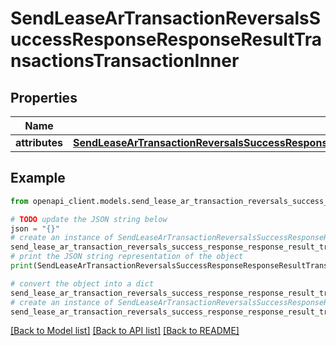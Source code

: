 # SendLeaseArTransactionReversalsSuccessResponseResponseResultTransactionsTransactionInner


## Properties

Name | Type | Description | Notes
------------ | ------------- | ------------- | -------------
**attributes** | [**SendLeaseArTransactionReversalsSuccessResponseResponseResultTransactionsTransactionInnerAttributes**](SendLeaseArTransactionReversalsSuccessResponseResponseResultTransactionsTransactionInnerAttributes.md) |  | 

## Example

```python
from openapi_client.models.send_lease_ar_transaction_reversals_success_response_response_result_transactions_transaction_inner import SendLeaseArTransactionReversalsSuccessResponseResponseResultTransactionsTransactionInner

# TODO update the JSON string below
json = "{}"
# create an instance of SendLeaseArTransactionReversalsSuccessResponseResponseResultTransactionsTransactionInner from a JSON string
send_lease_ar_transaction_reversals_success_response_response_result_transactions_transaction_inner_instance = SendLeaseArTransactionReversalsSuccessResponseResponseResultTransactionsTransactionInner.from_json(json)
# print the JSON string representation of the object
print(SendLeaseArTransactionReversalsSuccessResponseResponseResultTransactionsTransactionInner.to_json())

# convert the object into a dict
send_lease_ar_transaction_reversals_success_response_response_result_transactions_transaction_inner_dict = send_lease_ar_transaction_reversals_success_response_response_result_transactions_transaction_inner_instance.to_dict()
# create an instance of SendLeaseArTransactionReversalsSuccessResponseResponseResultTransactionsTransactionInner from a dict
send_lease_ar_transaction_reversals_success_response_response_result_transactions_transaction_inner_from_dict = SendLeaseArTransactionReversalsSuccessResponseResponseResultTransactionsTransactionInner.from_dict(send_lease_ar_transaction_reversals_success_response_response_result_transactions_transaction_inner_dict)
```
[[Back to Model list]](../README.md#documentation-for-models) [[Back to API list]](../README.md#documentation-for-api-endpoints) [[Back to README]](../README.md)



